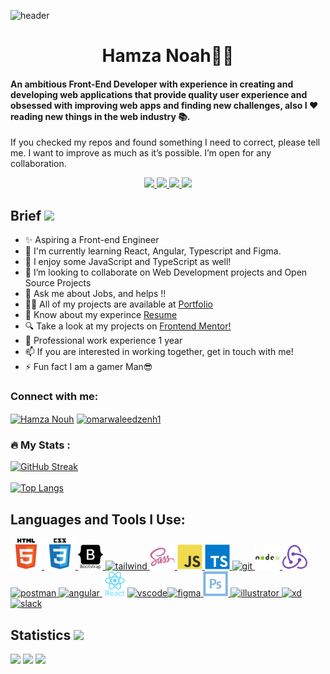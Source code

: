 ![header](https://capsule-render.vercel.app/api?type=waving&color=gradient&height=280&section=header&text=Hi%20there%20%F0%9F%91%8B&fontSize=90)

<h1 align="center">Hamza Noah👨‍💻</h1>



#### An ambitious Front-End Developer with experience in creating and developing web applications that provide quality user experience and obsessed with improving web apps and finding new challenges, also I ❤️ reading new things in the web industry 📚.


If you checked my repos and found something I need to correct, please tell me. I want to improve as much as it’s possible. I’m open for any collaboration.




<p align="center">
    <a href="https://codepen.io/hamza-nouh">
    <img src="https://img.shields.io/badge/-codepen-1C1C1C?style=for-the-badge&logo=codepen&logoColor=white" />
    </a>
    <a href="mailto:hamza.nouh97@gmail.com?subject=Email From GitHub Account">
    <img src="https://img.shields.io/badge/Gmail-D14836?style=for-the-badge&logo=gmail&logoColor=white" />
    </a>
    <a href="https://www.freecodecamp.org/fcc81f4a8d8-00ee-4434-a3a8-b5432098cd45">
    <img src="https://img.shields.io/badge/-freecodecamp-393939?style=for-the-badge&logo=freecodecamp&logoColor=white" />
    </a>
     <a href="https://www.linkedin.com/in/hamza-nouh-907246193/">
    <img src="https://img.shields.io/badge/-linkedin-%230966C2?style=for-the-badge&logo=linkedin&logoColor=white" />
    </a>
</p>

## Brief <img width="20" src="https://c.tenor.com/8McIGu0Tf_QAAAAi/fire-joypixels.gif" />
- ✨ Aspiring a Front-end Engineer 
- 🔭 I'm currently learning React, Angular, Typescript and Figma.
- 🌸 I enjoy some JavaScript and TypeScript as well!
- 👯 I’m looking to collaborate on Web Development projects and Open Source Projects
- 💬 Ask me about Jobs, and helps !!
- 👨‍💻 All of my projects are available at <a href="https://hamza-noah.github.io/Portfolio/">Portfolio</a>
- 📄 Know about my experince <a href="https://docs.google.com/document/d/1_C9iDbTFrOrUvwKxgESrDQDx5WhMwl6Vfe2RXG02l6k/edit?usp=sharing" target="_blank">Resume</a>
- 🔍 Take a look at my projects on <a href="https://www.frontendmentor.io/profile/Hamza-Noah">Frontend Mentor!</a>
- 🐙 Professional work experience 1 year
- 📫 If you are interested in working together, get in touch with me!
- ⚡ Fun fact I am a gamer Man😎



<h3 align="left">Connect with me:</h3>
<p align="left">
<a href="https://www.linkedin.com/in/hamza-nouh-907246193/" target="blank"><img align="center" 
 src="https://raw.githubusercontent.com/rahuldkjain/github-profile-readme-generator/master/src/images/icons/Social/linked-in-alt.svg"
 alt="Hamza Nouh" height="30" width="40" /></a>
 <a href="https://twitter.com/hamzanouh197" target="blank"><img align="center" src="https://raw.githubusercontent.com/rahuldkjain/github-profile-readme-generator/master/src/images/icons/Social/twitter.svg" alt="omarwaleedzenh1" height="30" width="40" /></a> 
   </p>
   

### :fire: My Stats :
[![GitHub Streak](http://github-readme-streak-stats.herokuapp.com?user=Hamza-Noah&theme=dark&background=000000)](https://git.io/streak-stats)<br><br>
[![Top Langs](https://github-readme-stats.vercel.app/api/top-langs/?username=Hamza-Noah&layout=compact&theme=vision-friendly-dark)](https://github.com/anuraghazra/github-readme-stats)

    
## Languages and Tools I Use:
<p align="left"> <a href="https://www.w3.org/html/" target="_blank" rel="noreferrer"> <img src="https://raw.githubusercontent.com/devicons/devicon/master/icons/html5/html5-original-wordmark.svg" alt="html5" width="50" height="50"/> </a><a href="https://www.w3schools.com/css/" target="_blank" rel="noreferrer"> <img src="https://raw.githubusercontent.com/devicons/devicon/master/icons/css3/css3-original-wordmark.svg" alt="css3" width="50" height="50"/> </a><a href="https://getbootstrap.com" target="_blank" rel="noreferrer"> <img src="https://raw.githubusercontent.com/devicons/devicon/master/icons/bootstrap/bootstrap-plain-wordmark.svg" alt="bootstrap" width="40" height="40"/> </a> <a href="https://tailwindcss.com/" target="_blank" rel="noreferrer"> <img src="https://www.vectorlogo.zone/logos/tailwindcss/tailwindcss-icon.svg" alt="tailwind" width="40" height="40"/><a href="https://sass-lang.com" target="_blank" rel="noreferrer"> <img src="https://raw.githubusercontent.com/devicons/devicon/master/icons/sass/sass-original.svg" alt="sass" width="40" height="40"/> </a><a href="https://developer.mozilla.org/en-US/docs/Web/JavaScript" target="_blank" rel="noreferrer"> <img src="https://raw.githubusercontent.com/devicons/devicon/master/icons/javascript/javascript-original.svg" alt="javascript" width="40" height="40"/> </a><a href="https://www.typescriptlang.org/" target="_blank" rel="noreferrer"> <img src="https://raw.githubusercontent.com/devicons/devicon/master/icons/typescript/typescript-original.svg" alt="typescript" width="40" height="40"/> </a><a href="https://git-scm.com/" target="_blank" rel="noreferrer"> <img src="https://www.vectorlogo.zone/logos/git-scm/git-scm-icon.svg" alt="git" width="40" height="40"/> </a><a href="https://nodejs.org" target="_blank" rel="noreferrer"> <img src="https://raw.githubusercontent.com/devicons/devicon/master/icons/nodejs/nodejs-original-wordmark.svg" alt="nodejs" width="40" height="40"/> </a><a href="https://redux.js.org" target="_blank" rel="noreferrer"> <img src="https://raw.githubusercontent.com/devicons/devicon/master/icons/redux/redux-original.svg" alt="redux" width="40" height="40"/> </a><a href="https://postman.com" target="_blank" rel="noreferrer"> <img src="https://www.vectorlogo.zone/logos/getpostman/getpostman-icon.svg" alt="postman" width="40" height="40"/> </a><a href="https://angular.io" target="_blank" rel="noreferrer"> <img src="https://angular.io/assets/images/logos/angular/angular.svg" alt="angular" width="45" height="45"/> </a><a href="https://reactjs.org/" target="_blank" rel="noreferrer"> <img src="https://raw.githubusercontent.com/devicons/devicon/master/icons/react/react-original-wordmark.svg" alt="react" width="40" height="40"/></a><a href="https://code.visualstudio.com/" ><img src="https://cdn.jsdelivr.net/gh/devicons/devicon/icons/vscode/vscode-original.svg" alt="vscode" width="35" height="35"/><a href=""><img height="40px" src="https://visualstudio.microsoft.com/wp-content/uploads/2021/10/Product-Icon.svg" alt=""/></a></a><a href="https://www.figma.com/"><img src="https://cdn.jsdelivr.net/gh/devicons/devicon/icons/figma/figma-original.svg" alt="figma" width="30" height="35"/></a><a href="https://www.photoshop.com/en" target="_blank" rel="noreferrer"> <img src="https://raw.githubusercontent.com/devicons/devicon/master/icons/photoshop/photoshop-line.svg" alt="photoshop" width="40" height="40"/> </a>
    <a href="https://www.adobe.com/in/products/illustrator.html" target="_blank" rel="noreferrer"> <img src="https://www.vectorlogo.zone/logos/adobe_illustrator/adobe_illustrator-icon.svg" alt="illustrator" width="40" height="40"/></a><a href="https://www.adobe.com/in/products/xd.html" target="_blank" rel="noreferrer"> <img src="https://seeklogo.com/images/A/adobe-xd-logo-64364E3A24-seeklogo.com.png" alt="xd" width="40" height="40"/> </a><a href="https://slack.com/"><img height="40p" src="https://upload.wikimedia.org/wikipedia/commons/d/d5/Slack_icon_2019.svg" alt="slack"></a> </p>


## Statistics <img width="30" src="https://c.tenor.com/LSHKMiRdLggAAAAi/statistics-trending-up.gif" />

<a href="https://github.com/Hamza-Noah?tab=followers"><img src="https://img.shields.io/github/followers/zaher-aa?label=Followers&style=social" /></a>
<img src="https://img.shields.io/github/stars/Hamza-Noah?label=stars&style=social" />
<img src="https://komarev.com/ghpvc/?username=Hamza-Noah"/>
